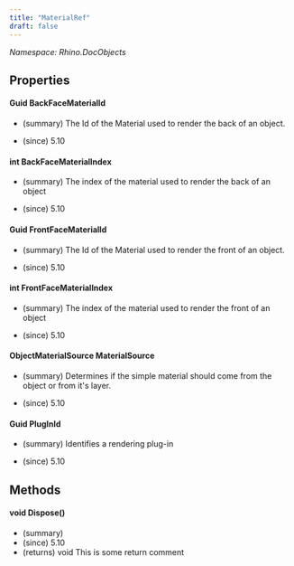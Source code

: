 ```yaml
---
title: "MaterialRef"
draft: false
---
```


*Namespace: Rhino.DocObjects*
## Properties
#### Guid BackFaceMaterialId
- (summary) 
     The Id of the Material used to render the back of an object.
     
- (since) 5.10
#### int BackFaceMaterialIndex
- (summary) 
     The index of the material used to render the back of an object
     
- (since) 5.10
#### Guid FrontFaceMaterialId
- (summary) 
     The Id of the Material used to render the front of an object.
     
- (since) 5.10
#### int FrontFaceMaterialIndex
- (summary) 
     The index of the material used to render the front of an object
     
- (since) 5.10
#### ObjectMaterialSource MaterialSource
- (summary) 
     Determines if the simple material should come from the object or from
     it's layer.
     
- (since) 5.10
#### Guid PlugInId
- (summary) 
     Identifies a rendering plug-in
     
- (since) 5.10
## Methods
#### void Dispose()
- (summary) 
- (since) 5.10
- (returns) void This is some return comment
